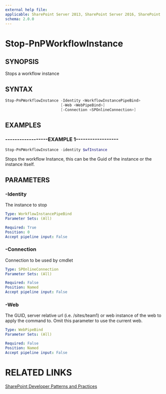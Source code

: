 ```yaml
---
external help file:
applicable: SharePoint Server 2013, SharePoint Server 2016, SharePoint Online
schema: 2.0.0
---
```

# Stop-PnPWorkflowInstance

## SYNOPSIS
Stops a workflow instance

## SYNTAX 

```powershell
Stop-PnPWorkflowInstance -Identity <WorkflowInstancePipeBind>
                         [-Web <WebPipeBind>]
                         [-Connection <SPOnlineConnection>]
```

## EXAMPLES

### ------------------EXAMPLE 1------------------
```powershell
Stop-PnPWorkflowInstance -identity $wfInstance
```

Stops the workflow Instance, this can be the Guid of the instance or the instance itself.

## PARAMETERS

### -Identity
The instance to stop

```yaml
Type: WorkflowInstancePipeBind
Parameter Sets: (All)

Required: True
Position: 0
Accept pipeline input: False
```

### -Connection
Connection to be used by cmdlet

```yaml
Type: SPOnlineConnection
Parameter Sets: (All)

Required: False
Position: Named
Accept pipeline input: False
```

### -Web
The GUID, server relative url (i.e. /sites/team1) or web instance of the web to apply the command to. Omit this parameter to use the current web.

```yaml
Type: WebPipeBind
Parameter Sets: (All)

Required: False
Position: Named
Accept pipeline input: False
```

# RELATED LINKS

[SharePoint Developer Patterns and Practices](http://aka.ms/sppnp)